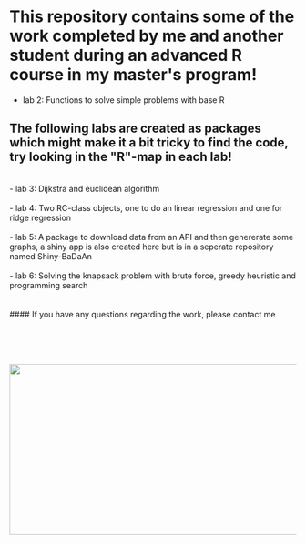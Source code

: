 # This repository contains some of the work completed by me and another student during an advanced R course in my master's program!

- lab 2: Functions to solve simple problems with base R <br> 

## The following labs are created as packages which might make it a bit tricky to find the code, try looking in the "R"-map in each lab!  
<br>
- lab 3: Dijkstra and euclidean algorithm<br><br>
- lab 4: Two RC-class objects, one to do an linear regression and one for ridge regression<br><br>
- lab 5: A package to download data from an API and then genererate some graphs, a shiny app is also created here but is in a seperate repository named Shiny-BaDaAn<br><br>
- lab 6: Solving the knapsack problem with brute force, greedy heuristic and programming search<br><br>

<br>
#### If you have any questions regarding the work, please contact me

<br><br><br>


<div align="center">
  <img src="https://media4.giphy.com/media/v1.Y2lkPTc5MGI3NjExNWF1ejkyMHJueWdtd29xeWN6bHBmZ2M0cjZqbW1wbm93MzJ6M3B2bCZlcD12MV9pbnRlcm5hbF9naWZfYnlfaWQmY3Q9Zw/xVRRDVP6lqtNQJrzN7/giphy.gif" width="600" height="300"/>
</div>

